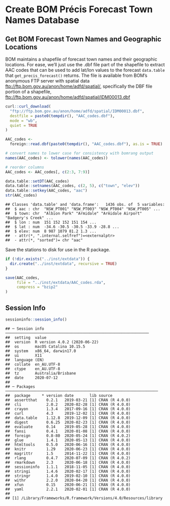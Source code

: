 Create BOM Précis Forecast Town Names Database
================

## Get BOM Forecast Town Names and Geographic Locations

BOM maintains a shapefile of forecast town names and their geographic
locations. For ease, we’ll just use the .dbf file part of the shapefile
to extract AAC codes that can be used to add lat/lon values to the
forecast `data.table` that `get_precis_forecast()` returns. The file is
available from BOM’s anonymous FTP server with spatial data
<ftp://ftp.bom.gov.au/anon/home/adfd/spatial/>, specifically the DBF
file portion of a shapefile,
<ftp://ftp.bom.gov.au/anon/home/adfd/spatial/IDM00013.dbf>

``` r
curl::curl_download(
  "ftp://ftp.bom.gov.au/anon/home/adfd/spatial/IDM00013.dbf",
  destfile = paste0(tempdir(), "AAC_codes.dbf"),
  mode = "wb",
  quiet = TRUE
)

AAC_codes <-
  foreign::read.dbf(paste0(tempdir(), "AAC_codes.dbf"), as.is = TRUE)

# convert names to lower case for consistency with bomrang output
names(AAC_codes) <- tolower(names(AAC_codes))

# reorder columns
AAC_codes <- AAC_codes[, c(2:3, 7:9)]

data.table::setDT(AAC_codes)
data.table::setnames(AAC_codes, c(2, 5), c("town", "elev"))
data.table::setkey(AAC_codes, "aac")
str(AAC_codes)
```

    ## Classes 'data.table' and 'data.frame':   1436 obs. of  5 variables:
    ##  $ aac : chr  "NSW_PT001" "NSW_PT003" "NSW_PT004" "NSW_PT005" ...
    ##  $ town: chr  "Albion Park" "Armidale" "Armidale Airport" "Badgery's Creek" ...
    ##  $ lon : num  151 152 152 151 154 ...
    ##  $ lat : num  -34.6 -30.5 -30.5 -33.9 -28.8 ...
    ##  $ elev: num  8 987 1079 81.2 1.3 ...
    ##  - attr(*, ".internal.selfref")=<externalptr> 
    ##  - attr(*, "sorted")= chr "aac"

Save the stations to disk for use in the R package.

``` r
if (!dir.exists("../inst/extdata")) {
  dir.create("../inst/extdata", recursive = TRUE)
}

save(AAC_codes,
     file = "../inst/extdata/AAC_codes.rda",
     compress = "bzip2"
)
```

## Session Info

``` r
sessioninfo::session_info()
```

    ## ─ Session info ───────────────────────────────────────────────────────────────
    ##  setting  value                       
    ##  version  R version 4.0.2 (2020-06-22)
    ##  os       macOS Catalina 10.15.5      
    ##  system   x86_64, darwin17.0          
    ##  ui       X11                         
    ##  language (EN)                        
    ##  collate  en_AU.UTF-8                 
    ##  ctype    en_AU.UTF-8                 
    ##  tz       Australia/Brisbane          
    ##  date     2020-07-12                  
    ## 
    ## ─ Packages ───────────────────────────────────────────────────────────────────
    ##  package     * version date       lib source        
    ##  assertthat    0.2.1   2019-03-21 [1] CRAN (R 4.0.0)
    ##  cli           2.0.2   2020-02-28 [1] CRAN (R 4.0.0)
    ##  crayon        1.3.4   2017-09-16 [1] CRAN (R 4.0.0)
    ##  curl          4.3     2019-12-02 [1] CRAN (R 4.0.0)
    ##  data.table    1.12.8  2019-12-09 [1] CRAN (R 4.0.0)
    ##  digest        0.6.25  2020-02-23 [1] CRAN (R 4.0.0)
    ##  evaluate      0.14    2019-05-28 [1] CRAN (R 4.0.0)
    ##  fansi         0.4.1   2020-01-08 [1] CRAN (R 4.0.0)
    ##  foreign       0.8-80  2020-05-24 [1] CRAN (R 4.0.2)
    ##  glue          1.4.1   2020-05-13 [1] CRAN (R 4.0.0)
    ##  htmltools     0.5.0   2020-06-16 [1] CRAN (R 4.0.0)
    ##  knitr         1.29    2020-06-23 [1] CRAN (R 4.0.0)
    ##  magrittr      1.5     2014-11-22 [1] CRAN (R 4.0.0)
    ##  rlang         0.4.7   2020-07-09 [1] CRAN (R 4.0.2)
    ##  rmarkdown     2.3     2020-06-18 [1] CRAN (R 4.0.0)
    ##  sessioninfo   1.1.1   2018-11-05 [1] CRAN (R 4.0.0)
    ##  stringi       1.4.6   2020-02-17 [1] CRAN (R 4.0.0)
    ##  stringr       1.4.0   2019-02-10 [1] CRAN (R 4.0.0)
    ##  withr         2.2.0   2020-04-20 [1] CRAN (R 4.0.0)
    ##  xfun          0.15    2020-06-21 [1] CRAN (R 4.0.0)
    ##  yaml          2.2.1   2020-02-01 [1] CRAN (R 4.0.0)
    ## 
    ## [1] /Library/Frameworks/R.framework/Versions/4.0/Resources/library
